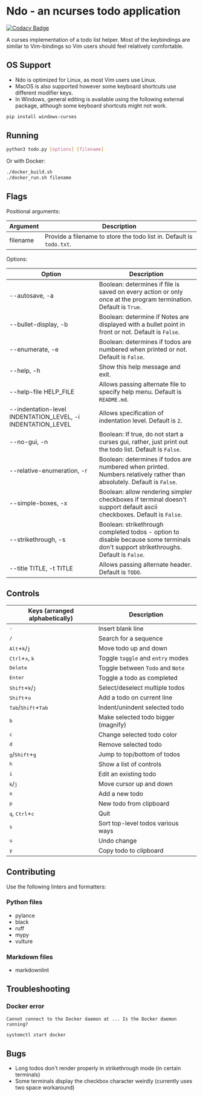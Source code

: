 # Ndo - an ncurses todo application

[![Codacy Badge](https://app.codacy.com/project/badge/Grade/746b6de92fed4209aa46905463efd3f4)](https://app.codacy.com/gh/mecaneer23/Ndo/dashboard?utm_source=gh&utm_medium=referral&utm_content=&utm_campaign=Badge_grade)

A curses implementation of a todo list helper. Most of the keybindings are similar to Vim-bindings so Vim users should feel relatively comfortable.

## OS Support

- Ndo is optimized for Linux, as most Vim users use Linux.
- MacOS is also supported however some keyboard shortcuts use different modifier keys.
- In Windows, general editing is available using the following external package, although some keyboard shortcuts might not work.

```bash
pip install windows-curses
```

## Running

```bash
python3 todo.py [options] [filename]
```

Or with Docker:

```bash
./docker_build.sh
./docker_run.sh filename
```

## Flags

Positional arguments:

| Argument | Description                                                          |
| -------- | -------------------------------------------------------------------- |
| filename | Provide a filename to store the todo list in. Default is `todo.txt`. |

Options:

| Option                                                      | Description                                                                                                                         |
| ----------------------------------------------------------- | ----------------------------------------------------------------------------------------------------------------------------------- |
| --autosave, -a                                              | Boolean: determines if file is saved on every action or only once at the program termination. Default is `True`.                    |
| --bullet-display, -b                                        | Boolean: determine if Notes are displayed with a bullet point in front or not. Default is `False`.                                  |
| --enumerate, -e                                             | Boolean: determines if todos are numbered when printed or not. Default is `False`.                                                  |
| --help, -h                                                  | Show this help message and exit.                                                                                                    |
| --help-file HELP_FILE                                       | Allows passing alternate file to specify help menu. Default is `README.md`.                                                         |
| --indentation-level INDENTATION_LEVEL, -i INDENTATION_LEVEL | Allows specification of indentation level. Default is `2`.                                                                          |
| --no-gui, -n                                                | Boolean: If true, do not start a curses gui, rather, just print out the todo list. Default is `False`.                              |
| --relative-enumeration, -r                                  | Boolean: determines if todos are numbered when printed. Numbers relatively rather than absolutely. Default is `False`.              |
| --simple-boxes, -x                                          | Boolean: allow rendering simpler checkboxes if terminal doesn't support default ascii checkboxes. Default is `False`.               |
| --strikethrough, -s                                         | Boolean: strikethrough completed todos - option to disable because some terminals don't support strikethroughs. Default is `False`. |
| --title TITLE, -t TITLE                                     | Allows passing alternate header. Default is `TODO`.                                                                                 |

## Controls

| Keys (arranged alphabetically)                 | Description                         |
| ---------------------------------------------- | ----------------------------------- |
| <kbd>-</kbd>                                   | Insert blank line                   |
| <kbd>/</kbd>                                   | Search for a sequence               |
| <kbd>Alt</kbd>+<kbd>k</kbd>/<kbd>j</kbd>       | Move todo up and down               |
| <kbd>Ctrl</kbd>+<kbd>x</kbd>, <kbd>k</kbd>     | Toggle `toggle` and `entry` modes   |
| <kbd>Delete</kbd>                              | Toggle between `Todo` and `Note`    |
| <kbd>Enter</kbd>                               | Toggle a todo as completed          |
| <kbd>Shift</kbd>+<kbd>k</kbd>/<kbd>j</kbd>     | Select/deselect multiple todos      |
| <kbd>Shift</kbd>+<kbd>o</kbd>                  | Add a todo on current line          |
| <kbd>Tab</kbd>/<kbd>Shift</kbd>+<kbd>Tab</kbd> | Indent/unindent selected todo       |
| <kbd>b</kbd>                                   | Make selected todo bigger (magnify) |
| <kbd>c</kbd>                                   | Change selected todo color          |
| <kbd>d</kbd>                                   | Remove selected todo                |
| <kbd>g</kbd>/<kbd>Shift</kbd>+<kbd>g</kbd>     | Jump to top/bottom of todos         |
| <kbd>h</kbd>                                   | Show a list of controls             |
| <kbd>i</kbd>                                   | Edit an existing todo               |
| <kbd>k</kbd>/<kbd>j</kbd>                      | Move cursor up and down             |
| <kbd>o</kbd>                                   | Add a new todo                      |
| <kbd>p</kbd>                                   | New todo from clipboard             |
| <kbd>q</kbd>, <kbd>Ctrl</kbd>+<kbd>c</kbd>     | Quit                                |
| <kbd>s</kbd>                                   | Sort top-level todos various ways   |
| <kbd>u</kbd>                                   | Undo change                         |
| <kbd>y</kbd>                                   | Copy todo to clipboard              |

## Contributing

Use the following linters and formatters:

### Python files

- pylance
- black
- ruff
- mypy
- vulture

### Markdown files

- markdownlint

## Troubleshooting

### Docker error

`Cannot connect to the Docker daemon at ... Is the Docker daemon running?`

```bash
systemctl start docker
```

## Bugs

- Long todos don't render properly in strikethrough mode (in certain terminals)
- Some terminals display the checkbox character weirdly (currently uses two space workaround)
